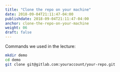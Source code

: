 ```yaml
---
title: "Clone the repo on your machine"
date: 2018-09-04T21:11:47-04:00
publishdate: 2018-09-04T21:11:47-04:00
anchor: clone-the-repo-on-your-machine
weight: 06
draft: false
---
```


Commands we used in the lecture:

``` bash
mkdir demo
cd demo
git clone git@gitlab.com:youraccount/your-repo.git
```
